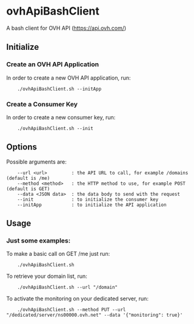 ovhApiBashClient
================

A bash client for OVH API (https://api.ovh.com/)

Initialize
----------

### Create an OVH API Application

In order to create a new OVH API application, run:
```
    ./ovhApiBashClient.sh --initApp
```

### Create a Consumer Key

In order to create a new consumer key, run:
```
    ./ovhApiBashClient.sh --init
```

Options
-------

Possible arguments are:
```
    --url <url>         : the API URL to call, for example /domains (default is /me)
    --method <method>   : the HTTP method to use, for example POST (default is GET)
    --data <JSON data>  : the data body to send with the request
    --init              : to initialize the consumer key
    --initApp           : to initialize the API application
```

Usage
-----

### Just some examples:

To make a basic call on GET /me just run:
```
    ./ovhApiBashClient.sh
```

To retrieve your domain list, run:
```
    ./ovhApiBashClient.sh --url "/domain"
```

To activate the monitoring on your dedicated server, run:
```
    ./ovhApiBashClient.sh --method PUT --url "/dedicated/server/ns00000.ovh.net" --data '{"monitoring": true}'
```

